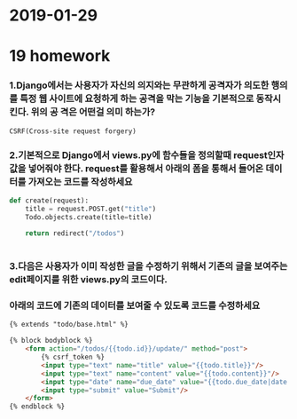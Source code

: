 # 2019-01-29

# 19 homework

### 1.Django에서는 사용자가 자신의 의지와는 무관하게 공격자가 의도한 행의를 특정 웹 사이트에 요청하게 하는 공격을 막는 기능을 기본적으로 동작시킨다. 위의 공 격은 어떤걸 의미 하는가?

```
CSRF(Cross-site request forgery)
```





### 2.기본적으로 Django에서 views.py에 함수들을 정의할때 request인자값을 넣어줘야 한다. request를 활용해서 아래의 폼을 통해서 들어온 데이터를 가져오는 코드를 작성하세요

```python
def create(request):
    title = request.POST.get("title")
    Todo.objects.create(title=title)
    
    return redirect("/todos")
    
```



### 3.다음은 사용자가 이미 작성한 글을 수정하기 위해서 기존의 글을 보여주는 edit페이지를 위한 views.py의 코드이다.

### 아래의 코드에 기존의 데이터를 보여줄 수 있도록 코드를 수정하세요

```html
{% extends "todo/base.html" %}

{% block bodyblock %}
    <form action="/todos/{{todo.id}}/update/" method="post">
        {% csrf_token %}
        <input type="text" name="title" value="{{todo.title}}"/>
        <input type="text" name="content" value="{{todo.content}}"/>
        <input type="date" name="due_date" value="{{todo.due_date|date:'Y-m-d'}}"/>
        <input type="submit" value="Submit"/>
    </form>
{% endblock %}
```

